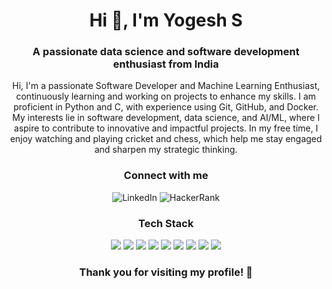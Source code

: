 <h1 align="center">Hi 👋, I'm Yogesh S</h1>
<h3 align="center">A passionate data science and software development enthusiast from India</h3>

<p align="center">Hi, I'm a passionate Software Developer and Machine Learning Enthusiast, continuously learning and working on projects to enhance my skills. I am proficient in Python and C, with experience using Git, GitHub, and Docker. My interests lie in software development, data science, and AI/ML, where I aspire to contribute to innovative and impactful projects. In my free time, I enjoy watching and playing cricket and chess, which help me stay engaged and sharpen my strategic thinking.</p>

<h3 align="center">Connect with me</h3>
<p align="center">
  <a href="https://linkedin.com/in/s-yogesh" target="_blank" style="text-decoration: none;">
    <img src="https://img.shields.io/badge/LinkedIn-0A66C2?style=for-the-badge&logo=linkedin&logoColor=white" alt="LinkedIn" />
  </a>
  <a href="https://www.hackerrank.com/yogeshsanjeevi21" target="_blank" style="text-decoration: none;">
    <img src="https://img.shields.io/badge/HackerRank-2EC866?style=for-the-badge&logo=hackerrank&logoColor=white" alt="HackerRank" />
  </a>
</p>

<h3 align="center">Tech Stack</h3>
<p align="center">
  <img src="https://img.shields.io/badge/-Python-3776AB?style=for-the-badge&logo=python&logoColor=white" />
  <img src="https://img.shields.io/badge/-SQL-CC2927?style=for-the-badge&logo=microsoft-sql-server&logoColor=white" />
  <img src="https://img.shields.io/badge/-C-00599C?style=for-the-badge&logo=c&logoColor=white" />
  <img src="https://img.shields.io/badge/-Git%20&%20GitHub-F05032?style=for-the-badge&logo=git&logoColor=white" />
  <img src="https://img.shields.io/badge/-Docker-2496ED?style=for-the-badge&logo=docker&logoColor=white" />
  <img src="https://img.shields.io/badge/-Operating%20Systems-0078D6?style=for-the-badge&logo=windows&logoColor=white" />
  <img src="https://img.shields.io/badge/-MongoDB-47A248?style=for-the-badge&logo=mongodb&logoColor=white" />
  <img src="https://img.shields.io/badge/-Kubernetes-326CE5?style=for-the-badge&logo=kubernetes&logoColor=white" />
  <img src="https://img.shields.io/badge/-Excel-217346?style=for-the-badge&logo=microsoft-excel&logoColor=white" />
</p>

<h3 align="center">Thank you for visiting my profile! 🚀</h3>
